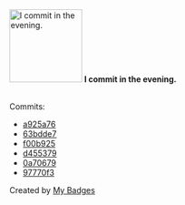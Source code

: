 <img src="https://my-badges.github.io/my-badges/evening-commits.png" alt="I commit in the evening." title="I commit in the evening." width="128">
<strong>I commit in the evening.</strong>
<br><br>

Commits:

- <a href="https://github.com/ksysoev/help-my-pet/commit/a925a76684f25e89b0d31b9a481f332a00874079">a925a76</a>
- <a href="https://github.com/ksysoev/help-my-pet/commit/63bdde7028984ef3c4d42c542c50059032ef2ce2">63bdde7</a>
- <a href="https://github.com/ksysoev/help-my-pet/commit/f00b925473b77a29adfd160a3f0c6f8e2dac3e06">f00b925</a>
- <a href="https://github.com/ksysoev/help-my-pet/commit/d4553791364e3bc5446ff43abe19c90538547eae">d455379</a>
- <a href="https://github.com/ksysoev/help-my-pet/commit/0a706797a88a0de92556f5794867eb1340330072">0a70679</a>
- <a href="https://github.com/ksysoev/help-my-pet/commit/97770f3f60ed0b725a05fc02eb9f2f0e45383812">97770f3</a>


Created by <a href="https://github.com/my-badges/my-badges">My Badges</a>